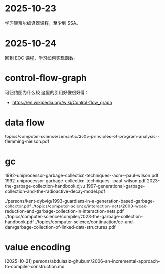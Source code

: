 # 2025-10-23

学习康奈尔编译器课程，至少到 SSA。

# 2025-10-24

回到 EOC 课程，学习如何实现函数。

# control-flow-graph
可归约图为什么较
这里的引用好像很好看：

- https://en.wikipedia.org/wiki/Control-flow_graph

# data flow

topics/computer-science/semantic/2005-principles-of-program-analysis--flemming-nielson.pdf

# gc

1992-uniprocessor-garbage-collection-techniques--acm--paul-wilson.pdf
1992-uniprocessor-garbage-collection-techniques--paul-wilson.pdf
2023-the-garbage-collection-handbook.djvu
1997-generational-garbage-collection-and-the-radioactive-decay-model.pdf

./persons/kent-dybvig/1993-guardians-in-a-generation-based-garbage-collector.pdf
./topics/computer-science/interaction-nets/2003-weak-reduction-and-garbage-collection-in-interaction-nets.pdf
./topics/computer-science/compiler/2023-the-garbage-collection-handbook.pdf
./topics/computer-science/continuation/cc-and-dan/garbage-collection-of-linked-data-structures.pdf

# value encoding

[2025-10-21] persons/abdulaziz-ghuloum/2006-an-incremental-approach-to-compiler-construction.md
